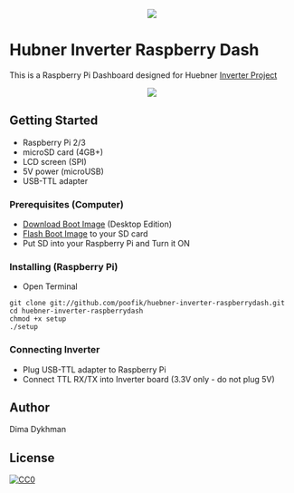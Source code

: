 <p align="center">
<img src="https://github.com/poofik/huebner-inverter-raspberrydash/raw/master/img/icon.png">
</p>

# Hubner Inverter Raspberry Dash

This is a Raspberry Pi Dashboard designed for Huebner [Inverter Project](http://johanneshuebner.com/quickcms/index.html%3Fde_electric-car-conversion-site,14.html)

<p align="center">
<img src="https://github.com/poofik/huebner-inverter-raspberrydash/raw/master/img/screenshot.jpg">
</p>

## Getting Started

* Raspberry Pi 2/3
* microSD card (4GB+)
* LCD screen (SPI)
* 5V power (microUSB)
* USB-TTL adapter

### Prerequisites (Computer)

* [Download Boot Image](https://www.raspberrypi.org/downloads/raspbian/) (Desktop Edition)
* [Flash Boot Image](https://www.raspberrypi.org/documentation/installation/installing-images/) to your SD card
* Put SD into your Raspberry Pi and Turn it ON

### Installing (Raspberry Pi)

* Open Terminal
```
git clone git://github.com/poofik/huebner-inverter-raspberrydash.git
cd huebner-inverter-raspberrydash
chmod +x setup
./setup
```

### Connecting Inverter

* Plug USB-TTL adapter to Raspberry Pi
* Connect TTL RX/TX into Inverter board (3.3V only - do not plug 5V)

## Author

Dima Dykhman

## License

<a href="http://creativecommons.org/publicdomain/zero/1.0/" rel="license" target="_blank"> <img alt="CC0" border="0" src="http://i.creativecommons.org/l/zero/1.0/88x31.png" title="CC0" /></a>